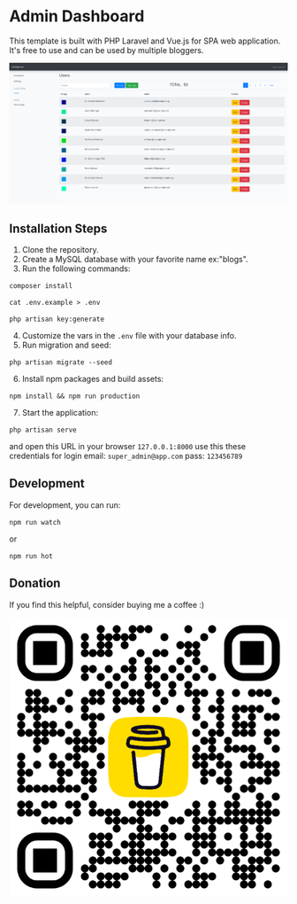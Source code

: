 # Admin Dashboard

This template is built with PHP Laravel and Vue.js for SPA web application. It's free to use and can be used by multiple bloggers.

<p align="center">
  <img src="https://github.com/islamsamy214/admin-laravel-vue-bootstrap/blob/master/public/admin-screenshot.png?raw=true" alt="Screenshot of Admin Dashboard">
</p>

## Installation Steps

1. Clone the repository.
2. Create a MySQL database with your favorite name ex:"blogs".
3. Run the following commands:

```
composer install
```

```
cat .env.example > .env
```

```
php artisan key:generate
```

4. Customize the vars in the `.env` file with your database info.
5. Run migration and seed:

```
php artisan migrate --seed
```

6. Install npm packages and build assets:

```
npm install && npm run production

```

7. Start the application:

```
php artisan serve
```

and open this URL in your browser `127.0.0.1:8000`
use this these credentials for login email: `super_admin@app.com` pass: `123456789`

## Development

For development, you can run:

```
npm run watch
```

or

```
npm run hot
```

## Donation

If you find this helpful, consider buying me a coffee :)

<center>

[![QR Code for Donation](https://github.com/islamsamy214/admin-laravel-vue-bootstrap/blob/master/public/bmc_qr.png?raw=true)](https://www.buymeacoffee.com/islamsamy)

</center>
